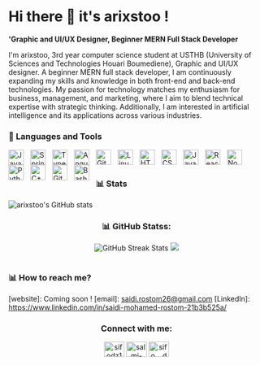 

<!--
**arixstoo/arixstoo** is a ✨ _special_ ✨ repository because its `README.md` (this file) appears on your GitHub profile.

Here are some ideas to get you started:

- 🔭 I’m currently working on ...
- 🌱 I’m currently learning ...
- 👯 I’m looking to collaborate on ...
- 🤔 I’m looking for help with ...
- 💬 Ask me about ...
- 📫 How to reach me: ...
- 😄 Pronouns: ...
- ⚡ Fun fact: ...
-->
# Hi there 👋 it's arixstoo !

**'Graphic and UI/UX Designer, Beginner MERN Full Stack Developer**

I'm arixstoo, 3rd year computer science student at USTHB (University of Sciences and Technologies Houari Boumediene), Graphic and UI/UX designer. A beginner MERN full stack developer, I am continuously expanding my skills and knowledge in both front-end and back-end technologies. My passion for technology matches my enthusiasm for business, management, and marketing, where I aim to blend technical expertise with strategic thinking. Additionally, I am interested in artificial intelligence and its applications across various industries.

### 🧰 Languages and Tools

<img align="left" alt="Java" width="30px" style="padding-right:10px;" src="https://cdn.jsdelivr.net/gh/devicons/devicon/icons/java/java-original.svg"/>
<img align="left" alt="Spring" width="30px" style="padding-right:10px;" src="https://cdn.jsdelivr.net/gh/devicons/devicon/icons/spring/spring-original.svg" />
<img align="left" alt="TypeScript" width="30px" style="padding-right:10px;" src="https://cdn.jsdelivr.net/gh/devicons/devicon/icons/typescript/typescript-plain.svg" />
<img align="left" alt="Angular" width="30px" style="padding-right:10px;" src="https://cdn.jsdelivr.net/gh/devicons/devicon/icons/angularjs/angularjs-plain.svg" />
<img align="left" alt="Git" width="30px" style="padding-right:10px;" src="https://cdn.jsdelivr.net/gh/devicons/devicon/icons/git/git-original.svg" />
<img align="left" alt="Linux" width="30px" style="padding-right:10px;" src="https://cdn.jsdelivr.net/gh/devicons/devicon/icons/linux/linux-original.svg" />
<img align="left" alt="HTML" width="30px" style="padding-right:10px;" src="https://cdn.jsdelivr.net/gh/devicons/devicon/icons/html5/html5-plain.svg" />
<img align="left" alt="CSS" width="30px" style="padding-right:10px;" src="https://cdn.jsdelivr.net/gh/devicons/devicon/icons/css3/css3-plain.svg" />
<img align="left" alt="JavaScript" width="30px" style="padding-right:10px;" src="https://cdn.jsdelivr.net/gh/devicons/devicon/icons/javascript/javascript-plain.svg" />
<img align="left" alt="React" width="30px" style="padding-right:10px;" src="https://cdn.jsdelivr.net/gh/devicons/devicon/icons/react/react-original.svg" />
<img align="left" alt="NodeJS" width="30px" style="padding-right:10px;" src="https://cdn.jsdelivr.net/gh/devicons/devicon/icons/nodejs/nodejs-original.svg" />
<img align="left" alt="Python" width="30px" style="padding-right:10px;" src="https://cdn.jsdelivr.net/gh/devicons/devicon/icons/python/python-plain.svg" />
<img align="left" alt="C++" width="30px" style="padding-right:10px;" src="https://cdn.jsdelivr.net/gh/devicons/devicon/icons/cplusplus/cplusplus-line.svg" />
<img align="left" alt="GitHub" width="30px" style="padding-right:10px;" src="https://cdn.jsdelivr.net/gh/devicons/devicon/icons/github/github-original.svg" />
<img align="left" alt="Bash" width="30px" style="padding-right:10px;" src="https://cdn.jsdelivr.net/gh/devicons/devicon/icons/bash/bash-original.svg" />
<br />

#

### 📊 Stats

![arixstoo's GitHub stats](https://github-readme-stats.vercel.app/api?username=arixstoo&show_icons=true&theme=gruvbox)

<!-- ![GitHub Streak](https://streak-stats.demolab.com?user=ForrestKnight&theme=gruvbox&border_radius=4.5) -->

<h3 align="center">📊 GitHub Statss:</h3>
<div align="center">
    <img src="https://github-readme-streak-stats.herokuapp.com/?user=arixstoo&theme=dark&hide_border=false" alt="GitHub Streak Stats" />
    <img src="http://github-profile-summary-cards.vercel.app/api/cards/stats?username=arixstoo&theme=nightowl">
</div>

#

### 📊 How to reach me?

[website]: Coming soon !
[email]: saidi.rostom26@gmail.com
[LinkedIn]: https://www.linkedin.com/in/saidi-mohamed-rostom-21b3b525a/

<div align="center">
    <h3>Connect with me:</h3>
    <p>
        <a href="https://twitter.com/sifodz18" target="blank"><img src="https://raw.githubusercontent.com/rahuldkjain/github-profile-readme-generator/master/src/images/icons/Social/twitter.svg" alt="sifodz18" height="30" width="40" /></a>
        <a href="https://linkedin.com/in/salmi-sifeddine-553607251/" target="blank"><img src="https://raw.githubusercontent.com/rahuldkjain/github-profile-readme-generator/master/src/images/icons/Social/linked-in-alt.svg" alt="salmi-sifeddine-553607251/" height="30" width="40" /></a>
        <a href="https://instagram.com/sifo._.dz" target="blank"><img src="https://raw.githubusercontent.com/rahuldkjain/github-profile-readme-generator/master/src/images/icons/Social/instagram.svg" alt="sifo._.dz" height="30" width="40" /></a>
    </p>
</div>
